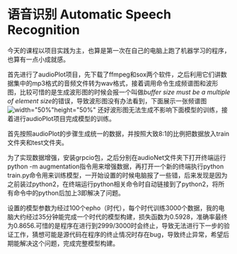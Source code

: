 # 语音识别 Automatic Speech Recognition

今天的课程以项目实践为主，也算是第一次在自己的电脑上跑了机器学习的程序，也算有一点小成就感。

首先进行了audioPlot项目，先下载了ffmpeg和sox两个软件，之后利用它们讲数据集中的mp3格式的音频文件转为wav格式，接着调用命令生成频谱图和波形图，比较可惜的是生成波形图的时候会报一个叫做*buffer size must be a multiple of element size*的错误，导致波形图没有办法看到，下面展示一张频谱图![width="50%"height="50%"](/Users/cr7/audioPlot/image/spectrum/9_6.png)
还好波形图无法生成不影响下面模型的训练，接着进行audioPlot项目完成模型的训练。

首先按照audioPlot的步骤生成统一的数据，并按照大致8:1的比例把数据放入train文件夹和test文件夹。

为了实现数据增强，安装grpcio包，之后分别在audioNet文件夹下打开终端运行python -m augmentation指令用来增强数据，再打开一个新的终端执行python train.py命令用来训练模型，一开始设置的时候电脑报了一些错，后来发现是因为之前装过python2，在终端运行python相关命令时自动链接到了python2，将所有命令中的python后加上3即解决了问题。

设置的模型参数为经过100个epho（时代），每个时代训练3000个数据，我的电脑大约经过35分钟能完成一个时代的模型构建，损失函数为0.5928，准确率最终为0.8656.可惜的是程序在进行到2999/3000时会终止，导致无法进行下一步的验证工作，猜想可能是源代码在程序的终止情况时存在bug，导致终止异常，希望后期能解决这个问题，完成完整模型构建。